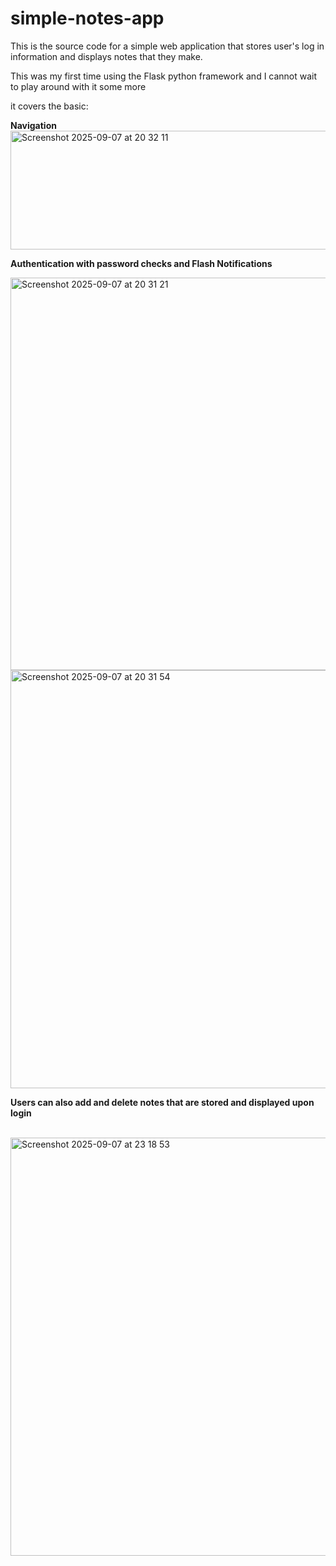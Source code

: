 # simple-notes-app
This is the source code for a simple web application that stores user's log in information and displays notes that they make. 

This was my first time using the Flask python framework and I cannot wait to play around with it some more

it covers the basic:


<b>Navigation</b>
<br>
<img width="717" height="190" alt="Screenshot 2025-09-07 at 20 32 11" src="https://github.com/user-attachments/assets/1eb90181-b60f-4ad7-ae55-0188fd8114b7" />
<br>

<b>Authentication with  password checks and Flash Notifications</b>

<img width="717" height="628" alt="Screenshot 2025-09-07 at 20 31 21" src="https://github.com/user-attachments/assets/4492a7f2-bea3-4418-baf4-2bbc01926f34" />
<br>
<img width="717" height="669" alt="Screenshot 2025-09-07 at 20 31 54" src="https://github.com/user-attachments/assets/c8662075-cd43-4083-ba72-f468487fe6ef" />
<br>



<b> Users can also add and delete notes that are stored and displayed upon login </b>

<br>
<img width="717" height="669" alt="Screenshot 2025-09-07 at 23 18 53" src="https://github.com/user-attachments/assets/24b52b60-90c5-4b5c-8f63-53682c7da579" />
